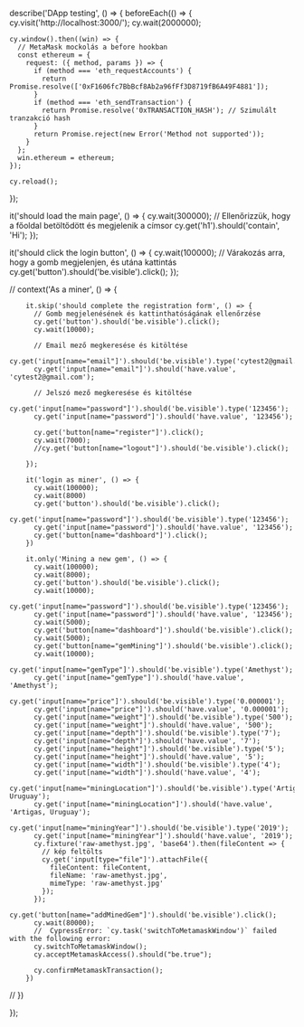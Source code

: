 describe('DApp testing', () => {
  beforeEach(() => {
    cy.visit('http://localhost:3000/');
    cy.wait(2000000);

    cy.window().then((win) => {
      // MetaMask mockolás a before hookban
      const ethereum = {
        request: ({ method, params }) => {
          if (method === 'eth_requestAccounts') {
            return Promise.resolve(['0xF1606fc7BbBcf8Ab2a96fFf3D8719fB6A49F4881']);
          }
          if (method === 'eth_sendTransaction') {
            return Promise.resolve('0xTRANSACTION_HASH'); // Szimulált tranzakció hash
          }
          return Promise.reject(new Error('Method not supported'));
        }
      };
      win.ethereum = ethereum;
    });

    cy.reload();
  });

  it('should load the main page', () => {
    cy.wait(300000);
    // Ellenőrizzük, hogy a főoldal betöltődött és megjelenik a címsor
    cy.get('h1').should('contain', 'Hi');
  });

  it('should click the login button', () => {
    cy.wait(100000);
    // Várakozás arra, hogy a gomb megjelenjen, és utána kattintás
    cy.get('button').should('be.visible').click();
  });

 // context('As a miner', () => {
    
        it.skip('should complete the registration form', () => {
          // Gomb megjelenésének és kattinthatóságának ellenőrzése
          cy.get('button').should('be.visible').click();
          cy.wait(10000);

          // Email mező megkeresése és kitöltése
          cy.get('input[name="email"]').should('be.visible').type('cytest2@gmail.com');
          cy.get('input[name="email"]').should('have.value', 'cytest2@gmail.com');

          // Jelszó mező megkeresése és kitöltése
          cy.get('input[name="password"]').should('be.visible').type('123456');
          cy.get('input[name="password"]').should('have.value', '123456');

          cy.get('button[name="register"]').click();
          cy.wait(7000);
          //cy.get('button[name="logout"]').should('be.visible').click();

        });

        it('login as miner', () => {
          cy.wait(100000);
          cy.wait(8000)
          cy.get('button').should('be.visible').click();
          cy.get('input[name="password"]').should('be.visible').type('123456');
          cy.get('input[name="password"]').should('have.value', '123456');
          cy.get('button[name="dashboard"]').click();
        })

        it.only('Mining a new gem', () => {
          cy.wait(100000);
          cy.wait(8000);
          cy.get('button').should('be.visible').click();
          cy.wait(10000);
          cy.get('input[name="password"]').should('be.visible').type('123456');
          cy.get('input[name="password"]').should('have.value', '123456');
          cy.wait(5000);
          cy.get('button[name="dashboard"]').should('be.visible').click();
          cy.wait(5000);
          cy.get('button[name="gemMining"]').should('be.visible').click();
          cy.wait(10000);
          cy.get('input[name="gemType"]').should('be.visible').type('Amethyst');
          cy.get('input[name="gemType"]').should('have.value', 'Amethyst');
          cy.get('input[name="price"]').should('be.visible').type('0.000001');
          cy.get('input[name="price"]').should('have.value', '0.000001');
          cy.get('input[name="weight"]').should('be.visible').type('500');
          cy.get('input[name="weight"]').should('have.value', '500');
          cy.get('input[name="depth"]').should('be.visible').type('7');
          cy.get('input[name="depth"]').should('have.value', '7');
          cy.get('input[name="height"]').should('be.visible').type('5');
          cy.get('input[name="height"]').should('have.value', '5');
          cy.get('input[name="width"]').should('be.visible').type('4');
          cy.get('input[name="width"]').should('have.value', '4');
          cy.get('input[name="miningLocation"]').should('be.visible').type('Artigas, Uruguay');
          cy.get('input[name="miningLocation"]').should('have.value', 'Artigas, Uruguay');
          cy.get('input[name="miningYear"]').should('be.visible').type('2019');
          cy.get('input[name="miningYear"]').should('have.value', '2019');
          cy.fixture('raw-amethyst.jpg', 'base64').then(fileContent => {
            // kép feltölts
            cy.get('input[type="file"]').attachFile({
              fileContent: fileContent,
              fileName: 'raw-amethyst.jpg',
              mimeType: 'raw-amethyst.jpg'
            });
          });
          cy.get('button[name="addMinedGem"]').should('be.visible').click();
          cy.wait(80000);
          //  CypressError: `cy.task('switchToMetamaskWindow')` failed with the following error:
          cy.switchToMetamaskWindow();
          cy.acceptMetamaskAccess().should("be.true");

          cy.confirmMetamaskTransaction();
        })
        
 // })

  

  


});
